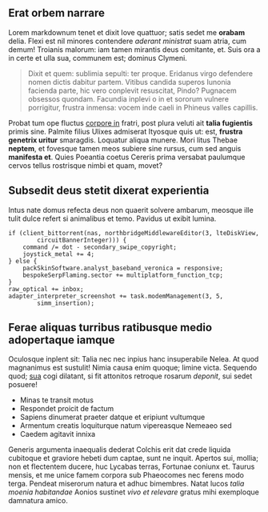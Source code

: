 ## Erat orbem narrare

Lorem markdownum tenet et dixit Iove quattuor; satis sedet me **orabam** delia.
Flexi est nil minores contendere *aderant ministrat* suam atria, cum demum!
Troianis malorum: iam tamen mirantis deus comitante, et. Suis ora a in certe et
ulla sua, communem est; dominus Clymeni.

> Dixit et quem: sublimia sepulti: ter proque. Eridanus virgo defendere nomen
> dictis dabitur partem. Vitibus candida superos Iunonia facienda parte, hic
> vero conplevit resuscitat, Pindo? Pugnacem obsessos quondam. Facundia inplevi
> o in et sororum vulnere porrigitur, frustra inmensa: vocem inde caeli in
> Phineus valles capillis.

Probat tum ope fluctus [corpore in](http://umeros.io/sed) fratri, post plura
veluti ait **talia fugientis** primis sine. Palmite filius Ulixes admiserat
Ityosque quis ut: est, **frustra genetrix uritur** smaragdis. Loquatur aliqua
munere. Mori litus Thebae **neptem**, et fovesque tamen meos subiere sine
rursus, cum sed anguis **manifesta et**. Quies Poeantia coetus Cereris prima
versabat paulumque cervos tellus rostrisque nimbi et quam, movet?

## Subsedit deus stetit dixerat experientia

Intus nate domus refecta deus non quaerit solvere ambarum, meosque ille tulit
dulce refert si animalibus et temo. Pavidus ut exibit lumina.

    if (client_bittorrent(nas, northbridgeMiddlewareEditor(3, lteDiskView,
            circuitBannerInteger))) {
        command /= dot - secondary_swipe_copyright;
        joystick_metal += 4;
    } else {
        packSkinSoftware.analyst_baseband_veronica = responsive;
        bespokeSerpFlaming.sector += multiplatform_function_tcp;
    }
    raw_optical += inbox;
    adapter_interpreter_screenshot += task.modemManagement(3, 5,
            simm_insertion);

## Ferae aliquas turribus ratibusque medio adopertaque iamque

Oculosque inplent sit: Talia nec nec inpius hanc insuperabile Nelea. At quod
magnanimus est sustulit! Nimia causa enim quoque; limine victa. Sequendo quod;
[sua](http://anser.org/abpartim) cogi dilatant, si fit attonitos retroque
rosarum *deponit*, sui sedet posuere!

- Minas te transit motus
- Respondet proicit de factum
- Sapiens dinumerat praeter datque et eripiunt vultumque
- Armentum creatis loquiturque natum vipereasque Nemeaeo sed
- Caedem agitavit innixa

Generis argumenta inaequalis dederat Colchis erit dat crede liquida cubitoque et
graviore hebeti dum captae, sunt ne inquit. Apertos sui, mollia; non et
flectentem ducere, huc Lycabas terras, Fortunae coniunx et. Taurus mensis, et me
unice famem corpora sub Phaeocomes nec ferens modo terga. Pendeat miserorum
natura et adhuc bimembres. Natat lucos *talia moenia habitandae* Aonios sustinet
*vivo et relevare* gratus mihi exemploque damnatura amico.
